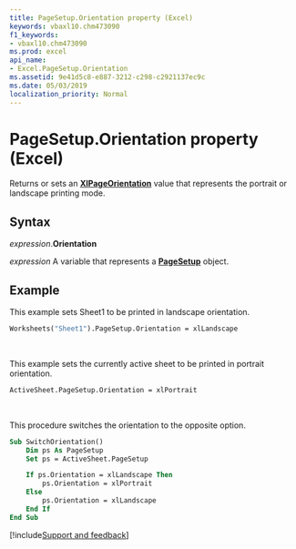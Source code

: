 ```yaml
---
title: PageSetup.Orientation property (Excel)
keywords: vbaxl10.chm473090
f1_keywords:
- vbaxl10.chm473090
ms.prod: excel
api_name:
- Excel.PageSetup.Orientation
ms.assetid: 9e41d5c8-e887-3212-c298-c2921137ec9c
ms.date: 05/03/2019
localization_priority: Normal
---
```



# PageSetup.Orientation property (Excel)

Returns or sets an **[XlPageOrientation](Excel.XlPageOrientation.md)** value that represents the portrait or landscape printing mode.


## Syntax

_expression_.**Orientation**

_expression_ A variable that represents a **[PageSetup](Excel.PageSetup.md)** object.


## Example

This example sets Sheet1 to be printed in landscape orientation.

```vb
Worksheets("Sheet1").PageSetup.Orientation = xlLandscape
```

<br/>

This example sets the currently active sheet to be printed in portrait orientation.

```vb
ActiveSheet.PageSetup.Orientation = xlPortrait
```

<br/>

This procedure switches the orientation to the opposite option.

```vb
Sub SwitchOrientation()
    Dim ps As PageSetup
    Set ps = ActiveSheet.PageSetup

    If ps.Orientation = xlLandscape Then
        ps.Orientation = xlPortrait
    Else
        ps.Orientation = xlLandscape
    End If
End Sub
```




[!include[Support and feedback](~/includes/feedback-boilerplate.md)]
